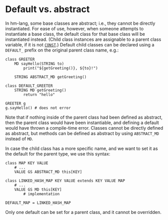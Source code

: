 # Default vs. abstract

In hm-lang, some base classes are abstract; i.e., they cannot be directly
instantiated.  For ease of use, however, when someone attempts to
instantiate a base class, the default class for that base class will be
instantiated instead.  (Child class instances are assignable to a parent
class variable, if it is not [`CONST`](./var_vs_const.md).)  Default child
classes can be declared using a `DEFAULT_` prefix on the original parent
class name, e.g.:

```
class GREETER
    MD sayHello(STRING to)
        print("${getGreeting()}, ${to}!")

    STRING ABSTRACT_MD getGreeting()

class DEFAULT_GREETER
    STRING MD getGreeting()
        return "hello"

GREETER g
g.sayHello() # does not error
```

Note that if nothing inside of the parent class had been defined as abstract,
then the parent class would have been instantiable, and defining a default
would have thrown a compile-time error.  Classes cannot be directly defined
as abstract, but methods can be defined as abstract by using `ABSTRACT_MD`
instead of `MD`.

In case the child class has a more specific name, and we want to set it as
the default for the parent type, we use this syntax:

```
class MAP KEY VALUE
    # ...
    VALUE GS ABSTRACT_MD this[KEY]

class LINKED_HASH_MAP KEY VALUE extends KEY VALUE MAP
    # ...
    VALUE GS MD this[KEY]
        # implementation

DEFAULT_MAP = LINKED_HASH_MAP
```

Only one default can be set for a parent class, and it cannot be overridden.
